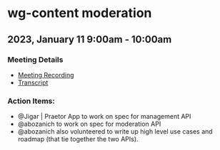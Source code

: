 
# wg-content moderation 

## 2023, January 11 9:00am - 10:00am

### Meeting Details

- [Meeting Recording](https://drive.google.com/drive/folders/17Id1nPN--VmF3nUUWz0YPZfqGAUTshp_)
- [Transcript](https://docs.google.com/document/d/11eQgUFbM2d7Nh7hIkO4wmFa-3DGGAS-RzDb-gOt81VY/edit#heading=h.jl4ohs3h81zn)

### Action Items:

- @Jigar | Praetor App to work on spec for management API
- @abozanich to work on spec for moderation API
- @abozanich also volunteered to write up high level use cases and roadmap (that tie together the two APIs).
